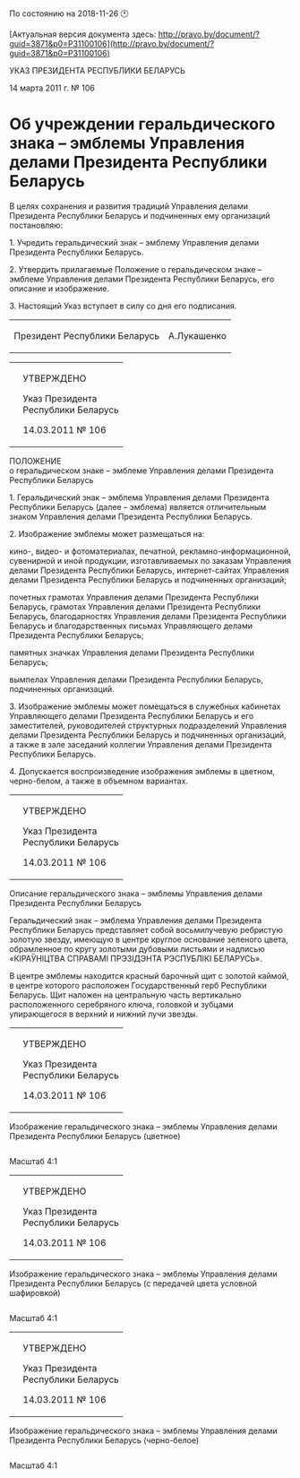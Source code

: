 По состоянию на 2018-11-26 &#x1F550;

[Актуальная версия документа здесь: http://pravo.by/document/?guid=3871&p0=P31100106](http://pravo.by/document/?guid=3871&p0=P31100106)

<p>УКАЗ ПРЕЗИДЕНТА РЕСПУБЛИКИ БЕЛАРУСЬ</p>
<p>14 марта 2011 г. № 106</p>
<h1>Об учреждении геральдического знака – эмблемы Управления делами Президента Республики Беларусь</h1>
<p>В целях сохранения и развития традиций Управления делами Президента Республики Беларусь и подчиненных ему организаций постановляю:</p>
<p>1. Учредить геральдический знак – эмблему Управления делами Президента Республики Беларусь.</p>
<p>2. Утвердить прилагаемые Положение о геральдическом знаке – эмблеме Управления делами Президента Республики Беларусь, его описание и изображение.</p>
<p>3. Настоящий Указ вступает в силу со дня его подписания.</p>
<p></p>
<table><tr>
<td><p>Президент Республики Беларусь</p></td>
<td><p>А.Лукашенко</p></td>
</tr></table>
<p></p>
<table><tr>
<td><p></p></td>
<td>
<p>УТВЕРЖДЕНО</p>
<p>Указ Президента <br>Республики Беларусь</p>
<p>14.03.2011 № 106</p>
</td>
</tr></table>
<p>ПОЛОЖЕНИЕ<br>о геральдическом знаке – эмблеме Управления делами Президента Республики Беларусь</p>
<p>1. Геральдический знак – эмблема Управления делами Президента Республики Беларусь (далее – эмблема) является отличительным знаком Управления делами Президента Республики Беларусь.</p>
<p>2. Изображение эмблемы может размещаться на:</p>
<p>кино-, видео- и фотоматериалах, печатной, рекламно-информационной, сувенирной и иной продукции, изготавливаемых по заказам Управления делами Президента Республики Беларусь, интернет-сайтах Управления делами Президента Республики Беларусь и подчиненных организаций;</p>
<p>почетных грамотах Управления делами Президента Республики Беларусь, грамотах Управления делами Президента Республики Беларусь, благодарностях Управления делами Президента Республики Беларусь и благодарственных письмах Управляющего делами Президента Республики Беларусь;</p>
<p>памятных значках Управления делами Президента Республики Беларусь;</p>
<p>вымпелах Управления делами Президента Республики Беларусь, подчиненных организаций.</p>
<p>3. Изображение эмблемы может помещаться в служебных кабинетах Управляющего делами Президента Республики Беларусь и его заместителей, руководителей структурных подразделений Управления делами Президента Республики Беларусь и подчиненных организаций, а также в зале заседаний коллегии Управления делами Президента Республики Беларусь.</p>
<p>4. Допускается воспроизведение изображения эмблемы в цветном, черно-белом, а также в объемном вариантах.</p>
<p></p>
<table><tr>
<td><p></p></td>
<td>
<p>УТВЕРЖДЕНО</p>
<p>Указ Президента <br>Республики Беларусь</p>
<p>14.03.2011 № 106</p>
</td>
</tr></table>
<p>Описание геральдического знака – эмблемы Управления делами Президента Республики Беларусь</p>
<p>Геральдический знак – эмблема Управления делами Президента Республики Беларусь представляет собой восьмилучевую ребристую золотую звезду, имеющую в центре круглое основание зеленого цвета, обрамленное по кругу золотыми дубовыми листьями и надписью «КІРАЎНІЦТВА СПРАВАМІ ПРЭЗІДЭНТА РЭСПУБЛІКІ БЕЛАРУСЬ».</p>
<p>В центре эмблемы находится красный барочный щит с золотой каймой, в центре которого расположен Государственный герб Республики Беларусь. Щит наложен на центральную часть вертикально расположенного серебряного ключа, головкой и зубцами упирающегося в верхний и нижний лучи звезды.</p>
<p></p>
<table><tr>
<td><p></p></td>
<td>
<p>УТВЕРЖДЕНО</p>
<p>Указ Президента <br>Республики Беларусь</p>
<p>14.03.2011 № 106</p>
</td>
</tr></table>
<p>Изображение геральдического знака – эмблемы Управления делами Президента Республики Беларусь (цветное)</p>
<p><img></p>
<p>Масштаб 4:1</p>
<p></p>
<table><tr>
<td><p></p></td>
<td>
<p>УТВЕРЖДЕНО</p>
<p>Указ Президента <br>Республики Беларусь</p>
<p>14.03.2011 № 106</p>
</td>
</tr></table>
<p>Изображение геральдического знака – эмблемы Управления делами Президента Республики Беларусь (с передачей цвета условной шафировкой)</p>
<p><img></p>
<p>Масштаб 4:1</p>
<p></p>
<table><tr>
<td><p></p></td>
<td>
<p>УТВЕРЖДЕНО</p>
<p>Указ Президента <br>Республики Беларусь</p>
<p>14.03.2011 № 106</p>
</td>
</tr></table>
<p>Изображение геральдического знака – эмблемы Управления делами Президента Республики Беларусь (черно-белое)</p>
<p><img></p>
<p>Масштаб 4:1</p>